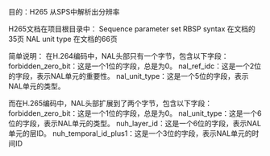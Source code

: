 目的：H265 从SPS中解析出分辨率

H265文档在项目根目录中：
Sequence parameter set RBSP syntax 在文档的 35页
NAL unit type 在文档的66页

简单说明：
在H.264编码中，NAL头部只有一个字节，包含以下字段：
    forbidden_zero_bit：这是一个1位的字段，总是为0。
    nal_ref_idc：这是一个2位的字段，表示NAL单元的重要性。
    nal_unit_type：这是一个5位的字段，表示NAL单元的类型。

而在H.265编码中，NAL头部扩展到了两个字节，包含以下字段：
    forbidden_zero_bit：这是一个1位的字段，总是为0。
    nal_unit_type：这是一个6位的字段，表示NAL单元的类型。
    nuh_layer_id：这是一个6位的字段，表示NAL单元的层ID。
    nuh_temporal_id_plus1：这是一个3位的字段，表示NAL单元的时间ID
